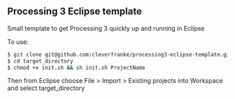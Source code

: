 Processing 3 Eclipse template
-----------------------------

Small template to get Processing 3 quickly up and running in Eclipse

To use:

```bash
$ git clone git@github.com:cleverfranke/processing3-eclipse-template.git target_directory 
$ cd target_directory
$ chmod +x init.sh && sh init.sh ProjectName
```

Then from Eclipse choose File > Import > Existing projects into Workspace and
select target_directory
